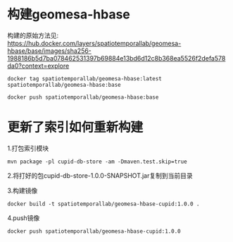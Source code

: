 
# 构建geomesa-hbase

构建的原始方法见: https://hub.docker.com/layers/spatiotemporallab/geomesa-hbase/base/images/sha256-1988186b5d7ba078462531397b69884e13bd6d12c8b368ea5526f2defa578da0?context=explore

```shell
docker tag spatiotemporallab/geomesa-hbase:latest spatiotemporallab/geomesa-hbase:base
 
docker push spatiotemporallab/geomesa-hbase:base
```

# 更新了索引如何重新构建

1.打包索引模块

```shell
mvn package -pl cupid-db-store -am -Dmaven.test.skip=true
```

2.将打好的包cupid-db-store-1.0.0-SNAPSHOT.jar复制到当前目录

3.构建镜像

```shell
docker build -t spatiotemporallab/geomesa-hbase-cupid:1.0.0 .
```

4.push镜像

```shell
docker push spatiotemporallab/geomesa-hbase-cupid:1.0.0
```
